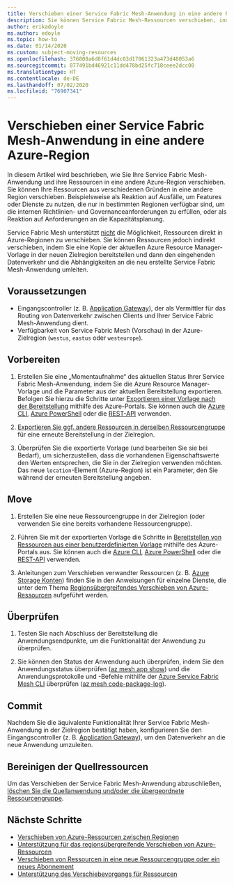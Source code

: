 ```yaml
---
title: Verschieben einer Service Fabric Mesh-Anwendung in eine andere Region
description: Sie können Service Fabric Mesh-Ressourcen verschieben, indem Sie eine Kopie Ihrer aktuellen Vorlage in einer neuen Azure-Region bereitstellen.
author: erikadoyle
ms.author: edoyle
ms.topic: how-to
ms.date: 01/14/2020
ms.custom: subject-moving-resources
ms.openlocfilehash: 376808a6d8f61d4dc03d17061323a473d48053a6
ms.sourcegitcommit: 877491bd46921c11dd478bd25fc718ceee2dcc08
ms.translationtype: HT
ms.contentlocale: de-DE
ms.lasthandoff: 07/02/2020
ms.locfileid: "76907341"
---
```

# <a name="move-a-service-fabric-mesh-application-to-another-azure-region"></a>Verschieben einer Service Fabric Mesh-Anwendung in eine andere Azure-Region

In diesem Artikel wird beschrieben, wie Sie Ihre Service Fabric Mesh-Anwendung und ihre Ressourcen in eine andere Azure-Region verschieben. Sie können Ihre Ressourcen aus verschiedenen Gründen in eine andere Region verschieben. Beispielsweise als Reaktion auf Ausfälle, um Features oder Dienste zu nutzen, die nur in bestimmten Regionen verfügbar sind, um die internen Richtlinien- und Governanceanforderungen zu erfüllen, oder als Reaktion auf Anforderungen an die Kapazitätsplanung.

 Service Fabric Mesh unterstützt [nicht](../azure-resource-manager/management/region-move-support.md#microsoftservicefabricmesh) die Möglichkeit, Ressourcen direkt in Azure-Regionen zu verschieben. Sie können Ressourcen jedoch indirekt verschieben, indem Sie eine Kopie der aktuellen Azure Resource Manager-Vorlage in der neuen Zielregion bereitstellen und dann den eingehenden Datenverkehr und die Abhängigkeiten an die neu erstellte Service Fabric Mesh-Anwendung umleiten.

## <a name="prerequisites"></a>Voraussetzungen

* Eingangscontroller (z. B. [Application Gateway](https://docs.microsoft.com/azure/application-gateway/)), der als Vermittler für das Routing von Datenverkehr zwischen Clients und Ihrer Service Fabric Mesh-Anwendung dient.
* Verfügbarkeit von Service Fabric Mesh (Vorschau) in der Azure-Zielregion (`westus`, `eastus` oder `westeurope`).

## <a name="prepare"></a>Vorbereiten

1. Erstellen Sie eine „Momentaufnahme“ des aktuellen Status Ihrer Service Fabric Mesh-Anwendung, indem Sie die Azure Resource Manager-Vorlage und die Parameter aus der aktuellen Bereitstellung exportieren. Befolgen Sie hierzu die Schritte unter [Exportieren einer Vorlage nach der Bereitstellung](../azure-resource-manager/templates/export-template-portal.md#export-template-after-deployment) mithilfe des Azure-Portals. Sie können auch die [Azure CLI](../azure-resource-manager/management/manage-resource-groups-cli.md#export-resource-groups-to-templates), [Azure PowerShell](../azure-resource-manager/management/manage-resource-groups-powershell.md#export-resource-groups-to-templates) oder die [REST-API](https://docs.microsoft.com/rest/api/resources/resourcegroups/exporttemplate) verwenden.

2. [Exportieren Sie ggf. andere Ressourcen in derselben Ressourcengruppe](https://docs.microsoft.com/azure/azure-resource-manager/templates/export-template-portal#export-template-from-a-resource-group) für eine erneute Bereitstellung in der Zielregion.

3. Überprüfen Sie die exportierte Vorlage (und bearbeiten Sie sie bei Bedarf), um sicherzustellen, dass die vorhandenen Eigenschaftswerte den Werten entsprechen, die Sie in der Zielregion verwenden möchten. Das neue `location`-Element (Azure-Region) ist ein Parameter, den Sie während der erneuten Bereitstellung angeben.

## <a name="move"></a>Move

1. Erstellen Sie eine neue Ressourcengruppe in der Zielregion (oder verwenden Sie eine bereits vorhandene Ressourcengruppe).

2. Führen Sie mit der exportierten Vorlage die Schritte in [Bereitstellen von Ressourcen aus einer benutzerdefinierten Vorlage](https://docs.microsoft.com/azure/azure-resource-manager/templates/deploy-portal#deploy-resources-from-custom-template) mithilfe des Azure-Portals aus. Sie können auch die [Azure CLI](https://docs.microsoft.com/azure/azure-resource-manager/templates/deploy-cli), [Azure PowerShell](https://docs.microsoft.com/azure/azure-resource-manager/templates/deploy-powershell) oder die [REST-API](https://docs.microsoft.com/azure/azure-resource-manager/templates/deploy-rest) verwenden.

3. Anleitungen zum Verschieben verwandter Ressourcen (z. B. [Azure Storage Konten](../storage/common/storage-account-move.md)) finden Sie in den Anweisungen für einzelne Dienste, die unter dem Thema [Regionsübergreifendes Verschieben von Azure-Ressourcen](../azure-resource-manager/management/move-region.md) aufgeführt werden.

## <a name="verify"></a>Überprüfen

1. Testen Sie nach Abschluss der Bereitstellung die Anwendungsendpunkte, um die Funktionalität der Anwendung zu überprüfen.

2. Sie können den Status der Anwendung auch überprüfen, indem Sie den Anwendungsstatus überprüfen ([az mesh app show](https://docs.microsoft.com/cli/azure/ext/mesh/mesh/app?view=azure-cli-latest#ext-mesh-az-mesh-app-show)) und die Anwendungsprotokolle und -Befehle mithilfe der [Azure Service Fabric Mesh CLI](https://docs.microsoft.com/azure/service-fabric-mesh/service-fabric-mesh-quickstart-deploy-container#set-up-service-fabric-mesh-cli) überprüfen ([az mesh code-package-log](https://docs.microsoft.com/cli/azure/ext/mesh/mesh/code-package-log?view=azure-cli-latest)).

## <a name="commit"></a>Commit

Nachdem Sie die äquivalente Funktionalität Ihrer Service Fabric Mesh-Anwendung in der Zielregion bestätigt haben, konfigurieren Sie den Eingangscontroller (z. B. [Application Gateway](../application-gateway/redirect-overview.md)), um den Datenverkehr an die neue Anwendung umzuleiten.

## <a name="clean-up-source-resources"></a>Bereinigen der Quellressourcen

Um das Verschieben der Service Fabric Mesh-Anwendung abzuschließen, [löschen Sie die Quellanwendung und/oder die übergeordnete Ressourcengruppe](../azure-resource-manager/management/delete-resource-group.md).

## <a name="next-steps"></a>Nächste Schritte

* [Verschieben von Azure-Ressourcen zwischen Regionen](../azure-resource-manager/management/move-region.md)
* [Unterstützung für das regionsübergreifende Verschieben von Azure-Ressourcen](../azure-resource-manager/management/region-move-support.md)
* [Verschieben von Ressourcen in eine neue Ressourcengruppe oder ein neues Abonnement](../azure-resource-manager/management/move-resource-group-and-subscription.md)
* [Unterstützung des Verschiebevorgangs für Ressourcen](../azure-resource-manager/management/move-support-resources.md
)
